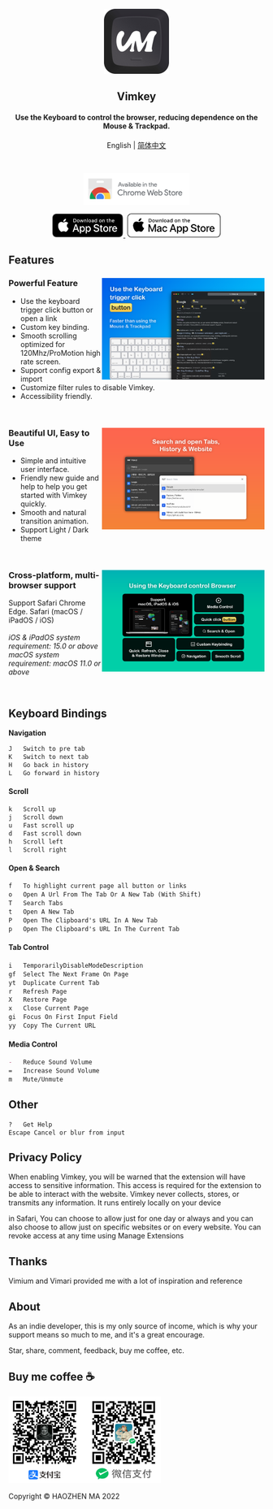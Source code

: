 <br/>  
<div align="center">
   <img src="public/assets/logo-256.png" alt="" width="128">
</div>

<h2 align="center">
  <strong>Vimkey</strong>
</h2> 
<h4 align="center">
    Use the Keyboard to control the browser, reducing dependence on the Mouse & Trackpad.
</h3>

<p align="center">
  <span>English</span> | <a href="/README-zh.md">简体中文</a>
</p>

<br>

<p align="center">
    <a href="https://chrome.google.com/webstore/detail/vimkey/eeeandejdamjifbgmmmmonggidbccnnj">
        <img src="public/assets/chrome-webstore.svg" width="210">
    </a>
</p>

<p align="center">
    <a href="https://itunes.apple.com/app/id1585682577">
        <img src="public/assets/Download_on_the_App_Store_Badge_US-UK_RGB_blk_092917.svg" width="140">
    </a>
    <a href="https://itunes.apple.com/app/id1585682577">
        <img src="public/assets/Download_on_the_Mac_App_Store_Badge_US-UK_RGB_wht_092917.svg" width="184" style="margin-left: 4px;">
    </a>
</p>

<h2>Features</h2>

<div>
    <picture>
        <source media="(max-width: 640px)" srcset="public/assets/logo.png" width="1">
        <img align="right" src="public/assets/Vimkey-macOS-store-f.png" width="320">
    </picture>
    <h3>Powerful Feature</h3>
    <ul>
        <li>Use the keyboard trigger click button or open a link</li>
        <li>Custom key binding.</li>
        <li>Smooth scrolling optimized for 120Mhz/ProMotion high rate screen.</li>
        <li>Support config export & import</li>
        <li>Customize filter rules to disable Vimkey.</li>
        <li>Accessibility friendly.</li>
    </ul>
    <br clear="both"/>
</div>

<div>
    <picture>
        <source media="(max-width: 640px)" srcset="public/assets/logo.png" width="1">
        <img align="right" src="public/assets/Vimkey-macOS-store-search&open.png" width="320">
    </picture>
    <h3>Beautiful UI, Easy to Use</h3>
    <ul>
        <li>Simple and intuitive user interface.</li>
        <li>Friendly new guide and help to help you get started with Vimkey quickly.</li>
        <li>Smooth and natural transition animation.</li>
        <li>Support Light / Dark theme</li>
    </ul>
    <br clear="both"/>
</div>

<div>
    <picture>
        <source media="(max-width: 640px)" srcset="public/assets/logo.png" width="1">
        <img align="right" src="public/assets/Vimkey-macOS-store-grid.png" width="320">
    </picture>
    <h3>Cross-platform, multi-browser support</h3>
    <p align="left">
        <span>Support Safari Chrome Edge. Safari (macOS / iPadOS / iOS) </span>
        <br>
        <br>
        <i>iOS & iPadOS system requirement: 15.0 or above </i>
        <br>
        <i>macOS system requirement: macOS 11.0 or above </i>
    </p>
    <br clear="both"/>
</div>


## Keyboard Bindings

**Navigation**

```
J   Switch to pre tab      
K   Switch to next tab
H   Go back in history
L   Go forward in history 
```

#### Scroll

```
k   Scroll up                                   
j   Scroll down                                 
u   Fast scroll up                             
d   Fast scroll down                           
h   Scroll left                                 
l   Scroll right                                
```

#### Open & Search
```markdown
f   To highlight current page all button or links
o   Open A Url From The Tab Or A New Tab (With Shift)
T   Search Tabs
t   Open A New Tab
P   Open The Clipboard's URL In A New Tab
p   Open The Clipboard's URL In The Current Tab
```

#### Tab Control

```markdown
i   TemporarilyDisableModeDescription
gf  Select The Next Frame On Page
yt  Duplicate Current Tab
r   Refresh Page
X   Restore Page
x   Close Current Page
gi  Focus On First Input Field
yy  Copy The Current URL
```

#### Media Control

```markdown
-   Reduce Sound Volume
=   Increase Sound Volume
m   Mute/Unmute
```

## Other

```
?   Get Help
Escape Cancel or blur from input
```

<h2>Privacy Policy</h2>

When enabling Vimkey, you will be warned that the extension will have access to sensitive information. This access is required for the extension to be able to interact with the website. Vimkey never collects, stores, or transmits any information. It runs entirely locally on your device

in Safari, You can choose to allow just for one day or always and you can also choose to allow just on specific websites or on every website. You can revoke access at any time using Manage Extensions

<h2>Thanks</h2>

Vimium and Vimari provided me with a lot of inspiration and reference

<h2>About</h2>

As an indie developer, this is my only source of income, which is why your support means so much to me, and it's a great encourage.

Star, share, comment, feedback, buy me coffee, etc.

## Buy me coffee ☕️
<img src="public/assets/BuyMeCoffeeQRCode.png" width="300">

Copyright © HAOZHEN MA 2022
